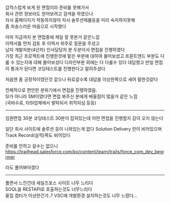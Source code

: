 갑작스럽게 보게 된 면접이라 준비를 못해가서  
회사 관련 정보라도 얻어보려고 검색을 하였으나  
자사 홈페이지가 작동하지않아 자사 솔루션제품등을 미리 숙지하지못해  
좀 죄송스러운 마음으로 시작했다  

아마 지금까지 본 면접중에 제일 잘 못본거 같은느낌  
이력서를 먼저 검토 후 이력서 위주로 질문을 주셨고  
남자 개발자분(4년차) 인사담당자 분 두분이서 면접을 진행하였다  
가장 최근 프로젝트에 진행한것에 맡은 부분에 대하여 물어보셨고
프론트엔드 부분도 다룰 수 있는지에 대해 물어보셨다
디자인부분 외에는 다 다룰수 있다 대답했고
만일 면접이 통과가 된다면 코딩테스트를 진행한다고 알려주셨다 

처음엔 좀 긍정적이였던것 같으나 뒤로갈수록 대답을 이상한쪽으로 세어 말한것같다  

전체적으로 편안한 분위기에서 면접을 진행하였음.  
SI가 아니라 SM이였다면 면접 봐주신 분에게 배울점이 많을거 같은 느낌  
(국비수료, 타SI업체에서 발탁되서 취직되심 등등)

---

임원면접 30분 코딩테스트 30분이 잡혀있는데 어떤 면접을 진행할지 감이 오지 않는다  

일단 회사 사이트에 솔루션 등이 나와있는게 없다
Solution Delivery 란이 비어있으며
Track Record(실적)쪽도 비어있다  

준비를 안하고 갈수는 없으니
https://trailhead.salesforce.com/ko/content/learn/trails/force_com_dev_beginner

라도 풀어봐야겠다

---

풀면서 느낀건데 세일즈포스 사이트 너무 느리다  
SOQL을 RESTAPI로 호출하는것도 너무느리다  
울집 컴터가 이상한건가..?
VSC에 개발환경 설치하는것도 너무 느렸다...